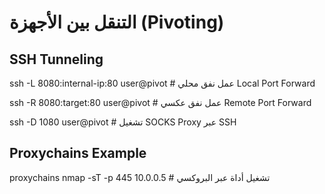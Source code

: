 # التنقل بين الأجهزة (Pivoting)

## SSH Tunneling
ssh -L 8080:internal-ip:80 user@pivot       # عمل نفق محلي Local Port Forward

ssh -R 8080:target:80 user@pivot            # عمل نفق عكسي Remote Port Forward

ssh -D 1080 user@pivot                      # تشغيل SOCKS Proxy عبر SSH


## Proxychains Example
proxychains nmap -sT -p 445 10.0.0.5        # تشغيل أداة عبر البروكسي
